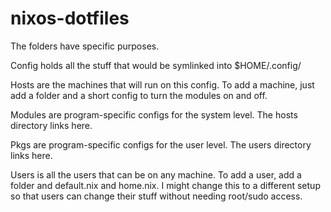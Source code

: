 # nixos-dotfiles

The folders have specific purposes. 

Config holds all the stuff that would be symlinked into $HOME/.config/ 

Hosts are the machines that will run on this config. To add a machine, just add a folder and a short config to turn the modules on and off. 

Modules are program-specific configs for the system level. The hosts directory links here.

Pkgs are program-specific configs for the user level. The users directory links here. 

Users is all the users that can be on any machine. To add a user, add a folder and default.nix and home.nix. I might change this to a different setup so that users can change their stuff without needing root/sudo access. 